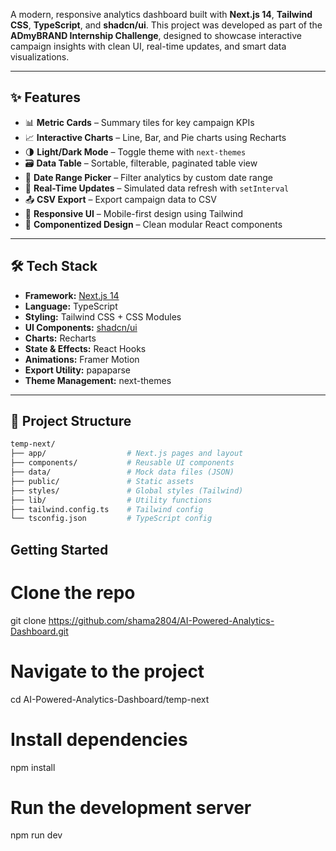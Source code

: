 
A modern, responsive analytics dashboard built with **Next.js 14**, **Tailwind CSS**, **TypeScript**, and **shadcn/ui**. This project was developed as part of the **ADmyBRAND Internship Challenge**, designed to showcase interactive campaign insights with clean UI, real-time updates, and smart data visualizations.

---

## ✨ Features

- 📊 **Metric Cards** – Summary tiles for key campaign KPIs
- 📈 **Interactive Charts** – Line, Bar, and Pie charts using Recharts
- 🌗 **Light/Dark Mode** – Toggle theme with `next-themes`
- 🗃️ **Data Table** – Sortable, filterable, paginated table view
- 📅 **Date Range Picker** – Filter analytics by custom date range
- 🔁 **Real-Time Updates** – Simulated data refresh with `setInterval`
- 📤 **CSV Export** – Export campaign data to CSV
- 🎨 **Responsive UI** – Mobile-first design using Tailwind
- 🧩 **Componentized Design** – Clean modular React components

---

## 🛠️ Tech Stack

- **Framework:** [Next.js 14](https://nextjs.org/)
- **Language:** TypeScript
- **Styling:** Tailwind CSS + CSS Modules
- **UI Components:** [shadcn/ui](https://ui.shadcn.com/)
- **Charts:** Recharts
- **State & Effects:** React Hooks
- **Animations:** Framer Motion
- **Export Utility:** papaparse
- **Theme Management:** next-themes

---

## 📂 Project Structure

```bash
temp-next/
├── app/                  # Next.js pages and layout
├── components/           # Reusable UI components
├── data/                 # Mock data files (JSON)
├── public/               # Static assets
├── styles/               # Global styles (Tailwind)
├── lib/                  # Utility functions
├── tailwind.config.ts    # Tailwind config
└── tsconfig.json         # TypeScript config
```

## Getting Started
# Clone the repo
git clone https://github.com/shama2804/AI-Powered-Analytics-Dashboard.git

# Navigate to the project
cd AI-Powered-Analytics-Dashboard/temp-next

# Install dependencies
npm install

# Run the development server
npm run dev
